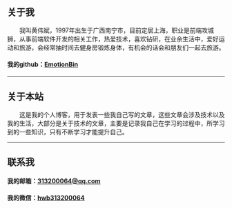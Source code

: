 ## 关于我

&emsp;&emsp;我叫黄伟斌，1997年出生于广西南宁市，目前定居上海，职业是前端攻城狮，从事前端软件开发的相关工作，热爱技术，喜欢钻研，在业余生活中，爱好运动和旅游，会经常抽时间去健身房锻炼身体，有机会的话会和朋友们一起去旅游。

#### 我的github：[EmotionBin](https://github.com/EmotionBin)

----

## 关于本站

&emsp;&emsp;这是我的个人博客，用于发表一些我自己写的文章，这些文章会涉及技术以及我的生活，大部分是关于技术的文章，主要是记录我自己在学习的过程中，所学习到的一些知识，只有不断学习才能提升自己。

----

## 联系我

#### 我的邮箱：313200064@qq.com
#### 我的微信：[hwb313200064](https://s1.ax1x.com/2020/03/26/GSp7kj.jpg)